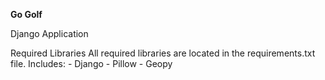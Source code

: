<b>Go Golf</b>

Django Application

Required Libraries
  All required libraries are located in the requirements.txt file. 
  Includes: 
    - Django
    - Pillow
    - Geopy
